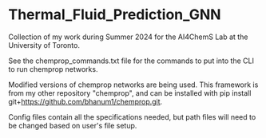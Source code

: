 # Thermal_Fluid_Prediction_GNN
Collection of my work during Summer 2024 for the AI4ChemS Lab at the University of Toronto.

See the chemprop_commands.txt file for the commands to put into the CLI to run chemprop networks.

Modified versions of chemprop networks are being used. This framework is from my other repository "chemprop", and can be installed with pip install git+https://github.com/bhanum1/chemprop.git.

Config files contain all the specifications needed, but path files will need to be changed based on user's file setup.